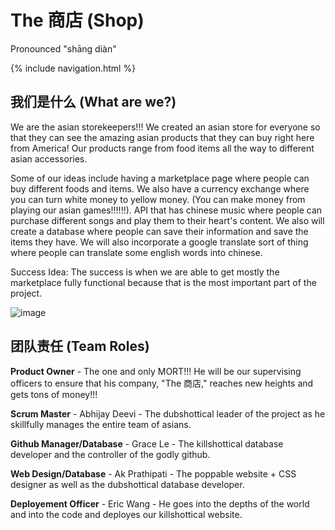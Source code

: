 
# The 商店 (Shop)

Pronounced "shāng diàn"

{% include navigation.html %}

## 我们是什么 (What are we?)

We are the asian storekeepers!!! We created an asian store for everyone so that they can see the amazing asian products that they can buy right here from America! Our products range from food items all the way to different asian accessories.

Some of our ideas include having a marketplace page where people can buy different foods and items. We also have a currency exchange where you can turn white money to yellow money. (You can make money from playing our asian games!!!!!!). API that has chinese music where people can purchase different songs and play them to their heart's content. We also will create a database where people can save their information and save the items they have. We will also incorporate a google translate sort of thing where people can translate some english words into chinese. 


Success Idea: The success is when we are able to get mostly the marketplace fully functional because that is the most important part of the project. 

![image](https://user-images.githubusercontent.com/73254122/159048628-7dd1e36f-8873-43bc-8058-16267f4215d9.png)

## 团队责任 (Team Roles) 

**Product Owner** - The one and only MORT!!! He will be our supervising officers to ensure that his company, "The 商店," reaches new heights and gets tons of money!!!

**Scrum Master** - Abhijay Deevi - The dubshottical leader of the project as he skillfully manages the entire team of asians. 

**Github Manager/Database** - Grace Le - The killshottical database developer and the controller of the godly github.

**Web Design/Database** - Ak Prathipati - The poppable website + CSS designer as well as the dubshottical database developer. 

**Deployement Officer** - Eric Wang - He goes into the depths of the world and into the code and deployes our killshottical website.


